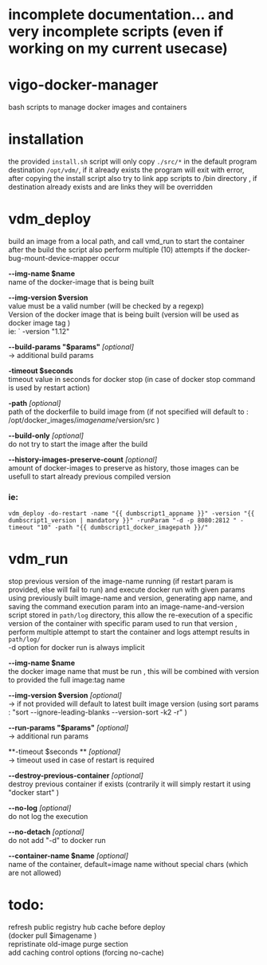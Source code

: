 # incomplete documentation... and very incomplete scripts (even if working on my current usecase)

# vigo-docker-manager
bash scripts to manage docker images and containers

# installation  
the provided `install.sh` script will only copy `./src/*` in
the default program destination `/opt/vdm/`, if it already exists
the program will exit with error, after copying the install script also try to link
app scripts to /bin directory , if destination already exists and are links they will be overridden


# vdm_deploy

build an image from a local path, and call vmd_run to start the container after the build 
the script also perform multiple (10) attempts if the docker-bug-mount-device-mapper occur
 

**--img-name $name**    
 name of the docker-image that is being built  

**--img-version $version**  
value must be a valid number (will be checked by a regexp)  
Version of the docker image that is being built (version will be used as docker image tag )  
ie: ` -version "1.12"  


**--build-params  "$params"**  *[optional]*  
  -> additional build params

**-timeout $seconds**  
 timeout value in seconds for docker stop (in case of docker stop command is used by restart action)  

**-path**  *[optional]*  
 path of the dockerfile to build image from (if not specified will default to : /opt/docker_images/$imagename/$version/src )  

**--build-only** *[optional]*  
 do not try to start the image after the build   

**--history-images-preserve-count** *[optional]*  
 amount of docker-images to preserve as history, those images can be usefull to start already previous compiled version  


### ie:
`
vdm_deploy -do-restart -name "{{ dumbscript1_appname }}" -version "{{ dumbscript1_version | mandatory }}" -runParam "-d -p 8080:2812 " -timeout "10" -path "{{ dumbscript1_docker_imagepath }}/"
`


# vdm_run    
stop previous version of the image-name running (if restart param is provided, else will fail to run) and execute docker run with given params using previously built image-name and version,
 generating app name, and saving the command execution param into an image-name-and-version script
 stored in `path/log` directory, this allow the re-execution of a specific version of the container with specific param used to run that version
 , perform multiple attempt to start the container and logs attempt results in `path/log/`  
 -d option for docker run is always implicit 

**--img-name $name**  
 the docker image name that must be run , this will be combined with version to provided the full image:tag name   

**--img-version $version** *[optional]*  
 -> if not provided will default to latest built image version (using sort params : "sort --ignore-leading-blanks --version-sort -k2 -r" )  
 
**--run-params "$params"**  *[optional]*  
  -> additional run params

**-timeout $seconds **  *[optional]*  
  -> timeout used in case of restart is required 

**--destroy-previous-container** *[optional]*  
 destroy previous container if exists (contrarily it will simply restart it using "docker start" )    

**--no-log** *[optional]*  
 do not log the execution   

**--no-detach** *[optional]*  
 do not add "-d" to docker run    

**--container-name $name**  *[optional]*  
 name of the container, default=image name without special chars (which are not allowed) 

# todo:
refresh public registry hub cache before deploy  
(docker pull $imagename )  
repristinate old-image purge section  
add caching control options (forcing no-cache)     
